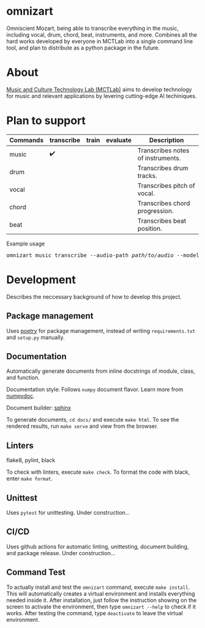 # omnizart
Omniscient Mozart, being able to transcribe everything in the music, including vocal, drum, chord, beat, instruments, and more.
Combines all the hard works developed by everyone in MCTLab into a single command line tool, and plan to distribute as a python package in the future.

# About
[Music and Culture Technology Lab (MCTLab)](https://sites.google.com/view/mctl/home) aims to develop technology for music and relevant applications by levering cutting-edge AI techiniques.

# Plan to support
| Commands | transcribe         | train | evaluate | Description                       |
|----------|--------------------|-------|----------|-----------------------------------|
| music    | :heavy_check_mark: |       |          | Transcribes notes of instruments. |
| drum     |                    |       |          | Transcribes drum tracks.          |
| vocal    |                    |       |          | Transcribes pitch of vocal.       |
| chord    |                    |       |          | Transcribes chord progression.    |
| beat     |                    |       |          | Transcribes beat position.        |

Example usage
<pre>
omnizart music transcribe --audio-path <i>path/to/audio</i> --model-path <i>path/to/model</i>
</pre>


# Development
Describes the neccessary background of how to develop this project.

## Package management
Uses [poetry](https://python-poetry.org/) for package management, instead of writing `requirements.txt` and `setup.py` manually.

## Documentation
Automatically generate documents from inline docstrings of module, class, and function.

Documentation style: Follows `numpy` document flavor. Learn more from [numpydoc](https://numpydoc.readthedocs.io/en/latest/format.html#documenting-constants).

Document builder: [sphinx](https://www.sphinx-doc.org/en/master/)

To generate documents, `cd docs/` and execute `make html`. To see the rendered results, run `make serve` and view from the browser.

## Linters
flake8, pylint, black

To check with linters, execute `make check`. To format the code with black, enter `make format`.

## Unittest
Uses `pytest` for unittesting. Under construction...

## CI/CD
Uses github actions for automatic linting, unittesting, document building, and package release. Under construction...

## Command Test
To actually install and test the `omnizart` command, execute `make install`. This will automatically creates a virtual environment and installs everything needed inside it. After installation, just follow the instruction showing on the screen to activate the environment, then type `omnizart --help` to check if it works. After testing the command, type `deactivate` to leave the virtual environment. 

